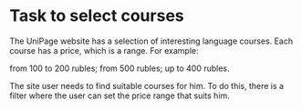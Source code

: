 # Task to select courses
The UniPage website has a selection of interesting language courses. Each course has a price, which is a range.
For example:

from 100 to 200 rubles;
from 500 rubles;
up to 400 rubles.

The site user needs to find suitable courses for him. To do this, there is a filter where the user can set the price range that suits him.
